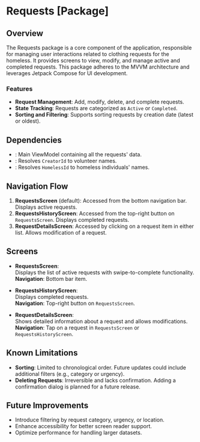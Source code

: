 # Requests [Package]

## Overview

The Requests package is a core component of the application, responsible for managing user interactions related to clothing requests for the homeless. It provides screens to view, modify, and manage active and completed requests. This package adheres to the MVVM architecture and leverages Jetpack Compose for UI development.

### Features

- **Request Management**: Add, modify, delete, and complete requests.
- **State Tracking**: Requests are categorized as `Active` or `Completed`.
- **Sorting and Filtering**: Supports sorting requests by creation date (latest or oldest).

## Dependencies

- [](RequestsViewModel.md): Main ViewModel containing all the requests' data.
- [](VolunteerViewModel.md): Resolves `CreatorId` to volunteer names.
- [](HomelessViewModel.md): Resolves `HomelessId` to homeless individuals' names.

## Navigation Flow

1. **RequestsScreen** (default): Accessed from the bottom navigation bar. Displays active requests.
2. **RequestsHistoryScreen**: Accessed from the top-right button on `RequestsScreen`. Displays completed requests.
3. **RequestDetailsScreen**: Accessed by clicking on a request item in either list. Allows modification of a request.

## Screens

- **RequestsScreen**:  
  Displays the list of active requests with swipe-to-complete functionality.  
  **Navigation**: Bottom bar item.

- **RequestsHistoryScreen**:  
  Displays completed requests.  
  **Navigation**: Top-right button on `RequestsScreen`.

- **RequestDetailsScreen**:  
  Shows detailed information about a request and allows modifications.  
  **Navigation**: Tap on a request in `RequestsScreen` or `RequestsHistoryScreen`.

## Known Limitations

- **Sorting**: Limited to chronological order. Future updates could include additional filters (e.g., category or urgency).
- **Deleting Requests**: Irreversible and lacks confirmation. Adding a confirmation dialog is planned for a future release.

## Future Improvements

- Introduce filtering by request category, urgency, or location.
- Enhance accessibility for better screen reader support.
- Optimize performance for handling larger datasets.

